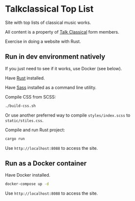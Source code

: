 # Talkclassical Top List

Site with top lists of classical music works.

All content is a property of [Talk Classical](https://talkclassical.com) form members.

Exercise in doing a website with Rust.

## Run in dev environment natively

If you just need to see if it works, use Docker (see below).

Have [Rust](https://www.rust-lang.org/tools/install) installed.

Have [Sass](https://sass-lang.com/install) installed as a command line utility.

Compile CSS from SCSS:

```bash
./build-css.sh
```

Or use another preferred way to compile `styles/index.scss` to `static/stiles.css`.

Compile and run Rust project:

```bash
cargo run
```

Use `http://localhost:8088` to access the site.

## Run as a Docker container

Have Docker installed.

```bash
docker-compose up -d
```

Use `http://localhost:8088` to access the site.